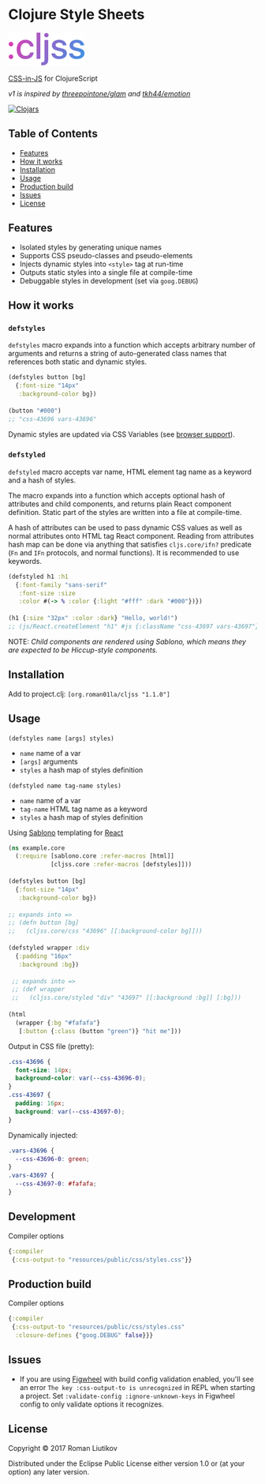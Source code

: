 # Clojure Style Sheets

<img src="logo.png" width="155" height="68" alt="cljss logo" />

[CSS-in-JS](https://speakerdeck.com/vjeux/react-css-in-js) for ClojureScript

_v1 is inspired by [threepointone/glam](https://github.com/threepointone/glam) and [tkh44/emotion](https://github.com/tkh44/emotion)_

[![Clojars](https://img.shields.io/clojars/v/org.roman01la/cljss.svg)](https://clojars.org/org.roman01la/cljss)

## Table of Contents
- [Features](#features)
- [How it works](#how-it-works)
- [Installation](#installation)
- [Usage](#usage)
- [Production build](#production-build)
- [Issues](#issues)
- [License](#license)

## Features
- Isolated styles by generating unique names
- Supports CSS pseudo-classes and pseudo-elements
- Injects dynamic styles into `<style>` tag at run-time
- Outputs static styles into a single file at compile-time
- Debuggable styles in development (set via `goog.DEBUG`)

## How it works

### `defstyles`

`defstyles` macro expands into a function which accepts arbitrary number of arguments and returns a string of auto-generated class names that references both static and dynamic styles.

```clojure
(defstyles button [bg]
  {:font-size "14px"
   :background-color bg})

(button "#000")
;; "css-43696 vars-43696"
```

Dynamic styles are updated via CSS Variables (see [browser support](http://caniuse.com/#feat=css-variables)).

### `defstyled`

`defstyled` macro accepts var name, HTML element tag name as a keyword and a hash of styles.

The macro expands into a function which accepts optional hash of attributes and child components, and returns plain React component definition. Static part of the styles are written into a file at compile-time.

A hash of attributes can be used to pass dynamic CSS values as well as normal attributes onto HTML tag React component. Reading from attributes hash map can be done via anything that satisfies `cljs.core/ifn?` predicate (`Fn` and `IFn` protocols, and normal functions). It is recommended to use keywords.

```clojure
(defstyled h1 :h1
  {:font-family "sans-serif"
   :font-size :size
   :color #(-> % :color {:light "#fff" :dark "#000"})})

(h1 {:size "32px" :color :dark} "Hello, world!")
;; (js/React.createElement "h1" #js {:className "css-43697 vars-43697"} "Hello, world!")
```

NOTE: _Child components are rendered using Sablono, which means they are expected to be Hiccup-style components._

## Installation

Add to project.clj: `[org.roman01la/cljss "1.1.0"]`

## Usage

`(defstyles name [args] styles)`

- `name` name of a var
- `[args]` arguments
- `styles` a hash map of styles definition

`(defstyled name tag-name styles)`

- `name` name of a var
- `tag-name` HTML tag name as a keyword
- `styles` a hash map of styles definition

Using [Sablono](https://github.com/r0man/sablono) templating for [React](https://facebook.github.io/react/)
```clojure
(ns example.core
  (:require [sablono.core :refer-macros [html]]
            [cljss.core :refer-macros [defstyles]]))

(defstyles button [bg]
  {:font-size "14px"
   :background-color bg})

;; expands into =>
;; (defn button [bg]
;;   (cljss.core/css "43696" [[:background-color bg]]))

(defstyled wrapper :div
  {:padding "16px"
   :background :bg})

 ;; expands into =>
 ;; (def wrapper
 ;;   (cljss.core/styled "div" "43697" [[:background :bg]] [:bg]))

(html
  (wrapper {:bg "#fafafa"}
   [:button {:class (button "green")} "hit me"]))
```

Output in CSS file (pretty):
```css
.css-43696 {
  font-size: 14px;
  background-color: var(--css-43696-0);
}
.css-43697 {
  padding: 16px;
  background: var(--css-43697-0);
}
```

Dynamically injected:
```css
.vars-43696 {
  --css-43696-0: green;
}
.vars-43697 {
  --css-43697-0: #fafafa;
}
```

## Development

Compiler options

```clojure
{:compiler
 {:css-output-to "resources/public/css/styles.css"}}
```

## Production build

Compiler options

```clojure
{:compiler
 {:css-output-to "resources/public/css/styles.css"
  :closure-defines {"goog.DEBUG" false}}}
```

## Issues
- If you are using [Figwheel](https://github.com/bhauman/lein-figwheel) with build config validation enabled, you'll see an error `The key :css-output-to is unrecognized` in REPL when starting a project.
Set `:validate-config :ignore-unknown-keys` in Figwheel config to only validate options it recognizes.

## License

Copyright © 2017 Roman Liutikov

Distributed under the Eclipse Public License either version 1.0 or (at
your option) any later version.
